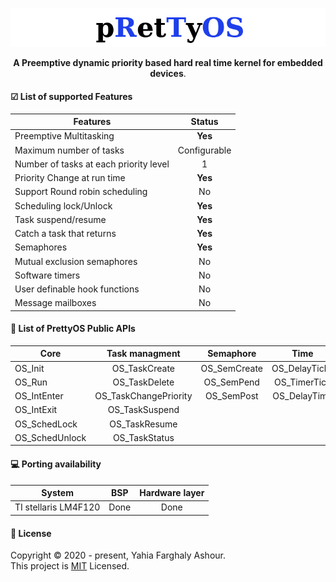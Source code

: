 <p align="center">
  <img src="logo.png">
</p>
<p align="center">
  <b>A Preemptive dynamic priority based hard real time kernel for embedded devices</b>.
</p>

#### ☑ List of supported Features

| Features      | Status        |
| ------------- |:-------------:|
| Preemptive Multitasking      | **Yes** |
| Maximum number of tasks      | Configurable     |
| Number of tasks at each priority level | 1      |
| Priority Change at run time | **Yes** |
| Support Round robin scheduling | No |
| Scheduling lock/Unlock | **Yes** |
|Task suspend/resume| **Yes** |
|Catch a task that returns| **Yes** |
|Semaphores| **Yes** |
| Mutual exclusion semaphores | No |
|Software timers| No|
| User definable hook functions | No |
| Message mailboxes | No |

#### 📜 List of PrettyOS Public APIs
| Core          | Task managment		| Semaphore 	| Time			| Hook Functions |
| ------------- |:---------------------:|:-------------:|:-------------:|:--------------:|
|OS_Init		|OS_TaskCreate			|OS_SemCreate	|OS_DelayTicks	|OS_Hook_onIdle  |
|OS_Run			|OS_TaskDelete			|OS_SemPend		|OS_TimerTick	| 				 |
|OS_IntEnter    |OS_TaskChangePriority	|OS_SemPost		|OS_DelayTime	| 				 |
|OS_IntExit		|OS_TaskSuspend			|				|				| 				 |
|OS_SchedLock	|OS_TaskResume			|				|				| 				 |
|OS_SchedUnlock	|OS_TaskStatus			|				|				|				 |

#### 💻 Porting availability
| System      | BSP        | Hardware layer|
| ------------- |:-------------:|:-------------:|
| TI stellaris LM4F120 | Done | Done |

#### 📝 License
Copyright © 2020 - present, Yahia Farghaly Ashour.<br>
This project is [MIT](https://github.com/yahiafarghaly/PrettyOS/blob/master/LICENSE) Licensed.